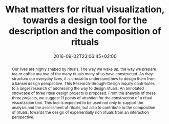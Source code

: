 ---
members: ["PLevy"]
slug: what-matters-for-ritual-visualization-towards-a-design-tool-for-the-description-and-the-composition-of-rituals
title: "What matters for ritual visualization, towards a design tool for the description and the composition of rituals"
layout: single
searchFilter: Publication
searchWeight: 8
publitype: inproceedings
subsection: conference
everyday: true
researchpage: true
research: 
    -  everyday
institution:
    heig: 1
    logo: TUe
    short: 'TU/e'
    name: "Eindhoven University of Technology"
    web: "https://www.tue.nl/en/"
    colo: "#c72125"
chaire: false
date: 2016-09-02T23:06:45+02:00
citation:
    authors:
        1: ["Levy", "Pierre", "P."]
        2: ["Hengeveld", "Bart", "B.J."]
    title: "What matters for ritual visualization – Towards a design tool for the description and the composition of rituals"
    proceedings: "the Proceedings of Kansei Engineering and Emotion Research International Conference 2016 - KEER2016"
    year: 2016
    firstpage: "online"
    publisher: ["Japanese Society of Kansei Engineering", "Leeds, UK"]
reference: "Lévy, P., & Hengeveld B.J. (2016). What matters for ritual visualization – Towards a design tool for the description and the composition of rituals. Proceedings of Kansei Engineering and Emotion Research International Conference 2016, KEER2016. Leeds, UK: Japan Society of Kansei Engineering."
abstract: "Our lives are highly shaped by rituals. The way we wake up, the way we prepare tea or coffee are two of the many rituals many of us have constructed. As they structure our everyday lives, it is crucial to understand how to design them from a kansei design perspective. This Research-through-Design inquiry contributes to a larger research of addressing the way to design rituals. An annotated showcase of three ritual design projects is proposed. From the analysis of these three projects, we suggest 11 points of attention for the construction of a ritual visualization tool. This tool is expected to be used not only to support the analysis and the assessment of rituals, but also to contribute to the composition of rituals, towards the design of experientially rich rituals from an interaction perspective."
link:
    1: ["paper", "paper", "https://1drv.ms/b/s!AnQx_v88q65Qv4Qq_oHKkRD1JkhMEw?e=GROyxu"]
---